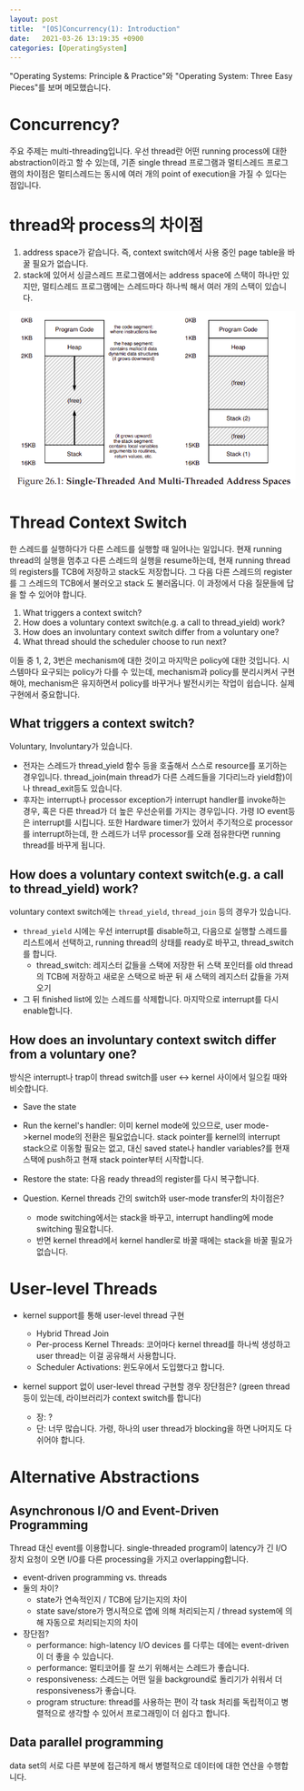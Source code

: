```yaml
---
layout: post
title:  "[OS]Concurrency(1): Introduction"
date:   2021-03-26 13:19:35 +0900
categories: [OperatingSystem]
---
```

"Operating Systems: Principle & Practice"와 "Operating System: Three Easy Pieces"를 보며 메모했습니다. 

# Concurrency?
주요 주제는 multi-threading입니다. 우선 thread란 어떤 running process에 대한 abstraction이라고 할 수 있는데, 기존 single thread 프로그램과 멀티스레드 프로그램의 차이점은 멀티스레드는 동시에 여러 개의 point of execution을 가질 수 있다는 점입니다. 


# thread와 process의 차이점
1. address space가 같습니다. 즉, context switch에서 사용 중인 page table을 바꿀 필요가 없습니다. 
2. stack에 있어서 싱글스레드 프로그램에서는 address space에 스택이 하나만 있지만, 멀티스레드 프로그램에는 스레드마다 하나씩 해서 여러 개의 스택이 있습니다.

![single_threaded_and_multi_threaded_address_space](/images/OS/single_threaded_and_multi_threaded_address_space.png
)


# Thread Context Switch
한 스레드를 실행하다가 다른 스레드를 실행할 때 일어나는 일입니다. 현재 running thread의 실행을 멈추고 다른 스레드의 실행을 resume하는데, 현재 running thread의 registers를 TCB에 저장하고 stack도 저장합니다. 그 다음 다른 스레드의 register를 그 스레드의 TCB에서 불러오고 stack 도 불러옵니다. 이 과정에서 다음 질문들에 답을 할 수 있어야 합니다. 
1. What triggers a context switch?
2. How does a voluntary context switch(e.g. a call to thread_yield) work?
3. How does an involuntary context switch differ from a voluntary one?
4. What thread should the scheduler choose to run next?

이들 중 1, 2, 3번은 mechanism에 대한 것이고 마지막은 policy에 대한 것입니다. 시스템마다 요구되는 policy가 다를 수 있는데, mechanism과 policy를 분리시켜서 구현해야, mechanism은 유지하면서 policy를 바꾸거나 발전시키는 작업이 쉽습니다. 실제 구현에서 중요합니다.

## What triggers a context switch?

Voluntary, Involuntary가 있습니다. 
- 전자는 스레드가 thread_yield 함수 등을 호출해서 스스로 resource를 포기하는 경우입니다. thread_join(main thread가 다른 스레드들을 기다리느라 yield함)이나 thread_exit등도 있습니다.   
- 후자는 interrupt나 processor exception가 interrupt handler를 invoke하는 경우, 혹은 다른 thread가 더 높은 우선순위를 가지는 경우입니다. 가령 IO event등은 interrupt를 시킵니다. 또한 Hardware timer가 있어서 주기적으로 processor를 interrupt하는데, 한 스레드가 너무 processor를 오래 점유한다면 running thread를 바꾸게 됩니다. 

## How does a voluntary context switch(e.g. a call to thread_yield) work?

voluntary context switch에는 `thread_yield`, `thread_join` 등의 경우가 있습니다. 
- `thread_yield` 시에는 우선 interrupt를 disable하고, 다음으로 실행할 스레드를 리스트에서 선택하고, running thread의 상태를 ready로 바꾸고, thread_switch를 합니다. 
    - thread_switch: 레지스터 값들을 스택에 저장한 뒤 스택 포인터를 old thread의 TCB에 저장하고 새로운 스택으로 바꾼 뒤 새 스택의 레지스터 값들을 가져오기 
- 그 뒤 finished list에 있는 스레드를 삭제합니다. 마지막으로 interrupt를 다시 enable합니다. 

## How does an involuntary context switch differ from a voluntary one?
방식은 interrupt나 trap이 thread switch를 user <-> kernel 사이에서 일으킬 때와 비슷합니다. 
- Save the state
- Run the kernel's handler: 이미 kernel mode에 있으므로, user mode->kernel mode의 전환은 필요없습니다. stack pointer를 kernel의 interrupt stack으로 이동할 필요는 없고, 대신 saved state나 handler variables?를 현재 스택에 push하고 현재 stack pointer부터 시작합니다. 
- Restore the state: 다음 ready thread의 register를 다시 복구합니다. 

- Question. Kernel threads 간의 switch와 user-mode transfer의 차이점은?
    - mode switching에서는 stack을 바꾸고, interrupt handling에 mode switching 필요합니다. 
    - 반면 kernel thread에서 kernel handler로 바꿀 때에는 stack을 바꿀 필요가 없습니다. 

# User-level Threads
- kernel support를 통해 user-level thread 구현
    - Hybrid Thread Join
    - Per-process Kernel Threads: 코어마다 kernel thread를 하나씩 생성하고 user thread는 이걸 공유해서 사용합니다. 
    - Scheduler Activations: 윈도우에서 도입했다고 합니다. 

- kernel support 없이 user-level thread 구현할 경우 장단점은? (green thread 등이 있는데, 라이브러리가 context switch를 합니다)
    - 장: ?
    - 단: 너무 많습니다. 가령, 하나의 user thread가 blocking을 하면 나머지도 다 쉬어야 합니다. 

# Alternative Abstractions
## Asynchronous I/O and Event-Driven Programming
Thread 대신 event를 이용합니다. single-threaded program이 latency가 긴 I/O 장치 요청이 오면 I/O를 다른 processing을 가지고 overlapping합니다. 
- event-driven programming vs. threads
- 둘의 차이? 
    - state가 연속적인지 / TCB에 담기는지의 차이
    - state save/store가 명시적으로 앱에 의해 처리되는지 / thread system에 의해 자동으로 처리되는지의 차이
- 장단점? 
    - performance: high-latency I/O devices 를 다루는 데에는 event-driven이 더 좋을 수 있습니다. 
    - performance: 멀티코어를 잘 쓰기 위해서는 스레드가 좋습니다. 
    - responsiveness: 스레드는 어떤 일을 background로 돌리기가 쉬워서 더 responsiveness가 좋습니다. 
    - program structure: thread를 사용하는 편이 각 task 처리를 독립적이고 병렬적으로 생각할 수 있어서 프로그래밍이 더 쉽다고 합니다. 

## Data parallel programming
data set의 서로 다른 부분에 접근하게 해서 병렬적으로 데이터에 대한 연산을 수행합니다. 
